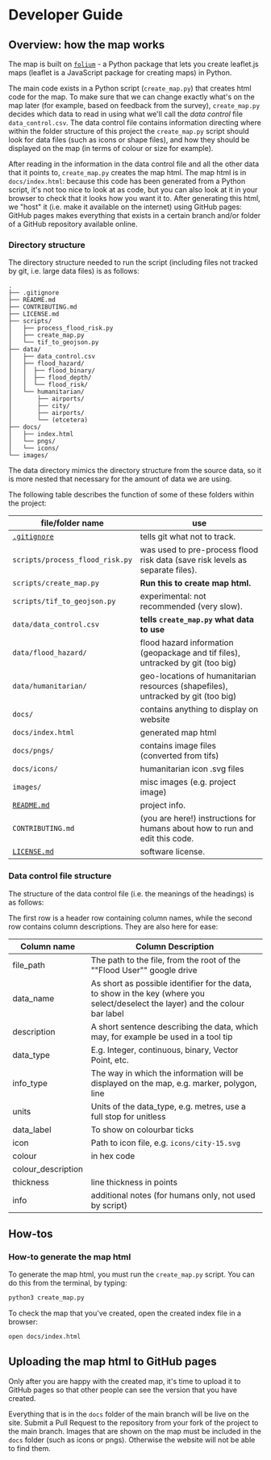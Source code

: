 # Developer Guide

## Overview: how the map works

<!--TODO: rename master branch to main-->
<!--TODO: rename `docs` folder in this documentation and the directory itself to `map_site` -->

The map is built on [`folium`](http://python-visualization.github.io/folium/) - a Python package that lets you create leaflet.js maps (leaflet is a JavaScript package for creating maps) in Python.

The main code exists in a Python script (`create_map.py`) that creates html code for the map.
To make sure that we can change exactly what's on the map later (for example, based on feedback from the survey), `create_map.py` decides which data to read in using what we'll call the *data control* file `data_control.csv`.
The data control file contains information directing where within the folder structure of this project the `create_map.py` script should look for data files (such as icons or shape files), and how they should be displayed on the map (in terms of colour or size for example).

After reading in the information in the data control file and all the other data that it points to, `create_map.py` creates the map html. 
The map html is in `docs/index.html`: because this code has been generated from a Python script, it's not too nice to look at as code, but you can also look at it in your browser to check that it looks how you want it to.
After generating this html, we "host" it (i.e. make it available on the internet) using GitHub pages: GitHub pages makes everything that exists in a certain branch and/or folder of a GitHub repository available online.

### Directory structure

The directory structure needed to run the script (including files not tracked by git, i.e. large data files) is as follows:

```
.
├── .gitignore 
├── README.md
├── CONTRIBUTING.md
├── LICENSE.md
├── scripts/ 
│   ├── process_flood_risk.py
│   ├── create_map.py 
│   └── tif_to_geojson.py
├── data/ 
│   ├── data_control.csv
│   ├── flood_hazard/
│   │  ├── flood_binary/
│   │  ├── flood_depth/
│   │  └── flood_risk/
│   └── humanitarian/ 
│       ├── airports/
│       ├── city/
│       ├── airports/
│       └── (etcetera)
├── docs/ 
│   ├── index.html
│   └── pngs/
│   └── icons/
└── images/
```

The data directory mimics the directory structure from the source data, so it is more nested that necessary for the amount of data we are using.

The following table describes the function of some of these folders within the project:

| file/folder name | use |
| --- | --- |
| [`.gitignore`](.gitignore) | tells git what not to track. |
| `scripts/process_flood_risk.py` | was used to pre-process flood risk data (save risk levels as separate files). |
| `scripts/create_map.py` | __Run this to create map html.__ |
| `scripts/tif_to_geojson.py` | experimental: not recommended (very slow). |
| `data/data_control.csv` | __tells `create_map.py` what data to use__ | 
| `data/flood_hazard/` | flood hazard information (geopackage and tif files), untracked by git (too big) | 
| `data/humanitarian/` | geo-locations of humanitarian resources (shapefiles), untracked by git (too big) |
| `docs/` | contains anything to display on website |
| `docs/index.html` |  generated map html | 
| `docs/pngs/` |  contains image files (converted from tifs) | 
| `docs/icons/` |  humanitarian icon .svg files | 
| `images/` | misc images (e.g. project image) |
| [`README.md`](README.md) | project info. |
| `CONTRIBUTING.md` | (you are here!) instructions for humans about how to run and edit this code. |
| [`LICENSE.md`](LICENSE.md) | software license. |

### Data control file structure

The structure of the data control file (i.e. the meanings of the headings) is as follows:

The first row is a header row containing column names, while the second row contains column descriptions.
They are also here for ease:

|Column name | Column Description |
|--|--|
| file_path | The path to the file, from the root of the ""Flood User"" google drive |
| data_name | As short as possible identifier for the data, to show in the key (where you select/deselect the layer) and the colour bar label |
| description | A short sentence describing the data, which may, for example be used in a tool tip |
| data_type | E.g. Integer, continuous, binary, Vector Point, etc. |
| info_type | The way in which the information will be displayed on the map, e.g. marker, polygon, line | 
| units | Units of the data_type, e.g. metres, use a full stop for unitless | 
| data_label| To show on colourbar ticks | 
| icon | Path to icon file, e.g. `icons/city-15.svg` | 
| colour| in hex code | 
| colour_description | | 
| thickness| line thickness in points | 
| info| additional notes (for humans only, not used by script) | 


## How-tos

<!--TODO: write setup-->
<!--
### Setup

1. Clone GitHub
2. Download Data 
3. 
-->

### How-to generate the map html

To generate the map html, you must run the `create_map.py` script.
You can do this from the terminal, by typing:

```bash
python3 create_map.py
```

To check the map that you've created, open the created index file in a browser:
```bash
open docs/index.html
```

## Uploading the map html to GitHub pages
<!-- TODO: set up a more sensible way of doing this and update instructions.-->
Only after you are happy with the created map, it's time to upload it to GitHub pages so that other people can see the version that you have created. 

Everything that is in the `docs` folder of the main branch will be live on the site. 
Submit a Pull Request to the repository from your fork of the project to the main branch. 
Images that are shown on the map must be included in the `docs` folder (such as icons or pngs). 
Otherwise the website will not be able to find them.

<!-- TODO: write how to add new features.-->
<!--
## How to add new features to the map

### Editing an icon colour

### Editing a line colour

### New feature, but similar to existing features
1. Edit the data control file
2. Edit the data control dictionary file 

### Completely new feature
-->